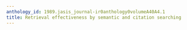 ```yaml
---
anthology_id: 1989.jasis_journal-ir0anthology0volumeA40A4.1
title: Retrieval effectiveness by semantic and citation searching
---
```


